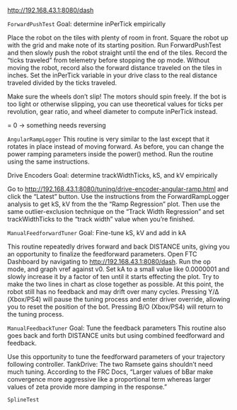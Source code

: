 http://192.168.43.1:8080/dash

``ForwardPushTest``
Goal: determine inPerTick empirically

Place the robot on the tiles with plenty of room in front. Square the robot up with the grid and make note of its starting position. Run ForwardPushTest and then slowly push the robot straight until the end of the tiles. Record the “ticks traveled” from telemetry before stopping the op mode. Without moving the robot, record also the forward distance traveled on the tiles in inches. Set the inPerTick variable in your drive class to the real distance traveled divided by the ticks traveled.

Make sure the wheels don’t slip! The motors should spin freely. If the bot is too light or otherwise slipping, you can use theoretical values for ticks per revolution, gear ratio, and wheel diameter to compute inPerTick instead.
 
= 0 -> something needs reversing

``AngularRampLogger``
This routine is very similar to the last except that it rotates in place instead of moving forward. As before, you can change the power ramping parameters inside the power() method. Run the routine using the same instructions.

Drive Encoders 
Goal: determine trackWidthTicks, kS, and kV empirically

Go to http://192.168.43.1:8080/tuning/drive-encoder-angular-ramp.html and click the “Latest” button. Use the instructions from the ForwardRampLogger analysis to get kS, kV from the the “Ramp Regression” plot. Then use the same outlier-exclusion technique on the “Track Width Regression” and set trackWidthTicks to the “track width” value when you’re finished.

``ManualFeedforwardTuner``
Goal: Fine-tune kS, kV and add in kA

This routine repeatedly drives forward and back DISTANCE units, giving you an opportunity to finalize the feedforward parameters.
Open FTC Dashboard by navigating to http://192.168.43.1:8080/dash. Run the op mode, and graph vref against v0. Set kA to a small value like 0.0000001 and slowly increase it by a factor of ten until it starts effecting the plot. Try to make the two lines in chart as close together as possible.
At this point, the robot still has no feedback and may drift over many cycles. Pressing Y/Δ (Xbox/PS4) will pause the tuning process and enter driver override, allowing you to reset the position of the bot. Pressing B/O (Xbox/PS4) will return to the tuning process.


``ManualFeedbackTuner``
Goal: Tune the feedback parameters
This routine also goes back and forth DISTANCE units but using combined feedforward and feedback.

Use this opportunity to tune the feedforward parameters of your trajectory following controller.
TankDrive: The two Ramsete gains shouldn’t need much tuning. According to the FRC Docs, “Larger values of bBar make convergence more aggressive like a proportional term whereas larger values of zeta provide more damping in the response.”

``SplineTest``
